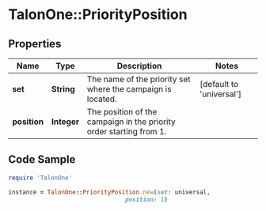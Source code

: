 # TalonOne::PriorityPosition

## Properties

Name | Type | Description | Notes
------------ | ------------- | ------------- | -------------
**set** | **String** | The name of the priority set where the campaign is located. | [default to &#39;universal&#39;]
**position** | **Integer** | The position of the campaign in the priority order starting from 1. | 

## Code Sample

```ruby
require 'TalonOne'

instance = TalonOne::PriorityPosition.new(set: universal,
                                 position: 1)
```


